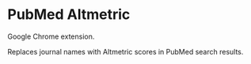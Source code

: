 PubMed Altmetric
================

Google Chrome extension.

Replaces journal names with Altmetric scores in PubMed search results.
